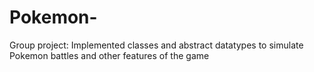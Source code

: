 # Pokemon-
Group project: Implemented classes and abstract datatypes to simulate Pokemon battles and other features of the game
